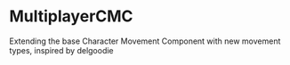 # MultiplayerCMC
Extending the base Character Movement Component with new movement types, inspired by delgoodie
